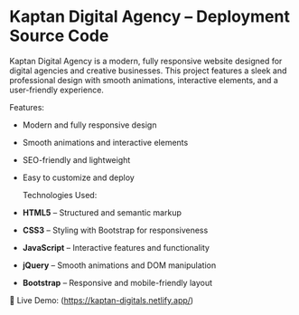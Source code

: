 
# Kaptan Digital Agency – Deployment Source Code  

Kaptan Digital Agency is a modern, fully responsive website designed for digital agencies and creative businesses. This project features a sleek and professional design with smooth animations, interactive elements, and a user-friendly experience.

  Features:  
- Modern and fully responsive design  
- Smooth animations and interactive elements  
- SEO-friendly and lightweight  
- Easy to customize and deploy  

  Technologies Used:  
- **HTML5** – Structured and semantic markup  
- **CSS3** – Styling with Bootstrap for responsiveness  
- **JavaScript** – Interactive features and functionality  
- **jQuery** – Smooth animations and DOM manipulation  
- **Bootstrap** – Responsive and mobile-friendly layout    

🚀 Live Demo: (https://kaptan-digitals.netlify.app/)

